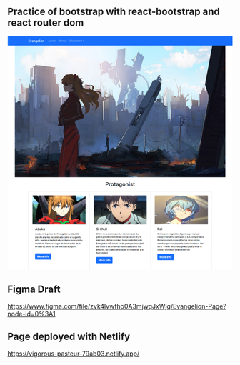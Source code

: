 ## Practice of bootstrap with react-bootstrap and react router dom

![plot](./src/assets/images/page.png)

## Figma Draft

https://www.figma.com/file/zvk4lvwfho0A3mjwqJxWjq/Evangelion-Page?node-id=0%3A1

## Page deployed with Netlify

https://vigorous-pasteur-79ab03.netlify.app/
